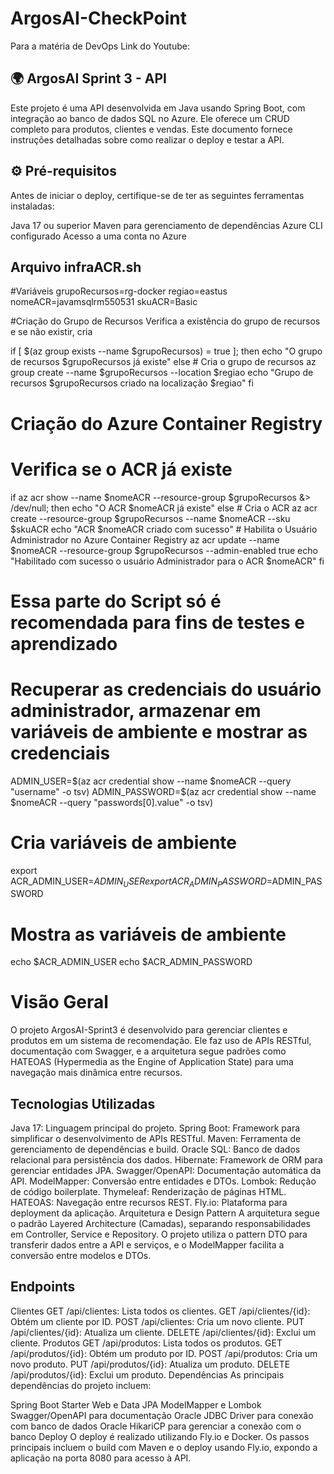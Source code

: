 # ArgosAI-CheckPoint

Para a matéria de DevOps
Link do Youtube: 

## 🌍 ArgosAI Sprint 3 - API
Este projeto é uma API desenvolvida em Java usando Spring Boot, com integração ao banco de dados SQL no Azure. Ele oferece um CRUD completo para produtos, clientes e vendas. Este documento fornece instruções detalhadas sobre como realizar o deploy e testar a API.

## ⚙️ Pré-requisitos
Antes de iniciar o deploy, certifique-se de ter as seguintes ferramentas instaladas:

Java 17 ou superior
Maven para gerenciamento de dependências
Azure CLI configurado
Acesso a uma conta no Azure


## Arquivo infraACR.sh

#Variáveis
grupoRecursos=rg-docker
regiao=eastus
nomeACR=javamsqlrm550531
skuACR=Basic


#Criação do Grupo de Recursos
Verifica a existência do grupo de recursos e se não existir, cria

if [ $(az group exists --name $grupoRecursos) = true ]; then
    echo "O grupo de recursos $grupoRecursos já existe"
else
    # Cria o grupo de recursos
    az group create --name $grupoRecursos --location $regiao
    echo "Grupo de recursos $grupoRecursos criado na localização $regiao"
fi

# Criação do Azure Container Registry
# Verifica se o ACR já existe

if az acr show --name $nomeACR --resource-group $grupoRecursos &> /dev/null; then
    echo "O ACR $nomeACR já existe"
else
    # Cria o ACR
    az acr create --resource-group $grupoRecursos --name $nomeACR --sku $skuACR
    echo "ACR $nomeACR criado com sucesso"
    # Habilita o Usuário Administrador no Azure Container Registry
    az acr update --name $nomeACR --resource-group $grupoRecursos --admin-enabled true
    echo "Habilitado com sucesso o usuário Administrador para o ACR $nomeACR"
fi

# Essa parte do Script só é recomendada para fins de testes e aprendizado
# Recuperar as credenciais do usuário administrador, armazenar em variáveis de ambiente e mostrar as credenciais

ADMIN_USER=$(az acr credential show --name $nomeACR --query "username" -o tsv)
ADMIN_PASSWORD=$(az acr credential show --name $nomeACR --query "passwords[0].value" -o tsv)

# Cria variáveis de ambiente

export ACR_ADMIN_USER=$ADMIN_USER
export ACR_ADMIN_PASSWORD=$ADMIN_PASSWORD

# Mostra as variáveis de ambiente

echo $ACR_ADMIN_USER
echo $ACR_ADMIN_PASSWORD


# Visão Geral
O projeto ArgosAI-Sprint3 é desenvolvido para gerenciar clientes e produtos em um sistema de recomendação. Ele faz uso de APIs RESTful, documentação com Swagger, e a arquitetura segue padrões como HATEOAS (Hypermedia as the Engine of Application State) para uma navegação mais dinâmica entre recursos.

## Tecnologias Utilizadas
Java 17: Linguagem principal do projeto.
Spring Boot: Framework para simplificar o desenvolvimento de APIs RESTful.
Maven: Ferramenta de gerenciamento de dependências e build.
Oracle SQL: Banco de dados relacional para persistência dos dados.
Hibernate: Framework de ORM para gerenciar entidades JPA.
Swagger/OpenAPI: Documentação automática da API.
ModelMapper: Conversão entre entidades e DTOs.
Lombok: Redução de código boilerplate.
Thymeleaf: Renderização de páginas HTML.
HATEOAS: Navegação entre recursos REST.
Fly.io: Plataforma para deployment da aplicação.
Arquitetura e Design Pattern
A arquitetura segue o padrão Layered Architecture (Camadas), separando responsabilidades em Controller, Service e Repository. O projeto utiliza o pattern DTO para transferir dados entre a API e serviços, e o ModelMapper facilita a conversão entre modelos e DTOs.

## Endpoints
Clientes
GET /api/clientes: Lista todos os clientes.
GET /api/clientes/{id}: Obtém um cliente por ID.
POST /api/clientes: Cria um novo cliente.
PUT /api/clientes/{id}: Atualiza um cliente.
DELETE /api/clientes/{id}: Exclui um cliente.
Produtos
GET /api/produtos: Lista todos os produtos.
GET /api/produtos/{id}: Obtém um produto por ID.
POST /api/produtos: Cria um novo produto.
PUT /api/produtos/{id}: Atualiza um produto.
DELETE /api/produtos/{id}: Exclui um produto.
Dependências
As principais dependências do projeto incluem:

Spring Boot Starter Web e Data JPA
ModelMapper e Lombok
Swagger/OpenAPI para documentação
Oracle JDBC Driver para conexão com banco de dados Oracle
HikariCP para gerenciar a conexão com o banco
Deploy
O deploy é realizado utilizando Fly.io e Docker. Os passos principais incluem o build com Maven e o deploy usando Fly.io, expondo a aplicação na porta 8080 para acesso à API.
